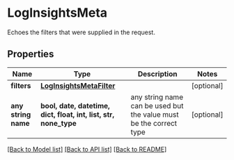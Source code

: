 # LogInsightsMeta

Echoes the filters that were supplied in the request.

## Properties
Name | Type | Description | Notes
------------ | ------------- | ------------- | -------------
**filters** | [**LogInsightsMetaFilter**](LogInsightsMetaFilter.md) |  | [optional] 
**any string name** | **bool, date, datetime, dict, float, int, list, str, none_type** | any string name can be used but the value must be the correct type | [optional]

[[Back to Model list]](../README.md#documentation-for-models) [[Back to API list]](../README.md#documentation-for-api-endpoints) [[Back to README]](../README.md)


